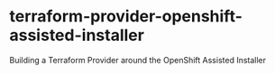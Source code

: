 # terraform-provider-openshift-assisted-installer
Building a Terraform Provider around the OpenShift Assisted Installer
